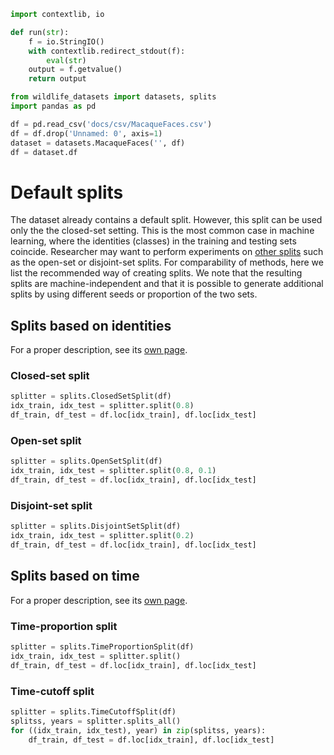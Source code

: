 ```python exec="true" name="run"
import contextlib, io

def run(str):
    f = io.StringIO()
    with contextlib.redirect_stdout(f):
        eval(str)
    output = f.getvalue()
    return output
```

```python exec="true" name="run"
from wildlife_datasets import datasets, splits
import pandas as pd

df = pd.read_csv('docs/csv/MacaqueFaces.csv')
df = df.drop('Unnamed: 0', axis=1)
dataset = datasets.MacaqueFaces('', df)
df = dataset.df
```


# Default splits

The dataset already contains a default split. However, this split can be used only the the closed-set setting. This is the most common case in machine learning, where the identities (classes) in the training and testing sets coincide. Researcher may want to perform experiments on [other splits](../tutorial_splits) such as the open-set or disjoint-set splits. For comparability of methods, here we list the recommended way of creating splits. We note that the resulting splits are machine-independent and that it is possible to generate additional splits by using different seeds or proportion of the two sets.

## Splits based on identities

For a proper description, see its [own page](../tutorial_splits).

### Closed-set split

```python exec="true" source="above" name="run"
splitter = splits.ClosedSetSplit(df)
idx_train, idx_test = splitter.split(0.8)
df_train, df_test = df.loc[idx_train], df.loc[idx_test]
```

### Open-set split

```python
splitter = splits.OpenSetSplit(df)
idx_train, idx_test = splitter.split(0.8, 0.1)
df_train, df_test = df.loc[idx_train], df.loc[idx_test]
```

### Disjoint-set split

```python
splitter = splits.DisjointSetSplit(df)
idx_train, idx_test = splitter.split(0.2)
df_train, df_test = df.loc[idx_train], df.loc[idx_test]
```


## Splits based on time

For a proper description, see its [own page](../tutorial_splits#splits-based-on-time).

### Time-proportion split

```python exec="true" source="above" name="run"
splitter = splits.TimeProportionSplit(df)
idx_train, idx_test = splitter.split()
df_train, df_test = df.loc[idx_train], df.loc[idx_test]
```

### Time-cutoff split

```python exec="true" source="above" name="run"
splitter = splits.TimeCutoffSplit(df)
splitss, years = splitter.splits_all()
for ((idx_train, idx_test), year) in zip(splitss, years):
    df_train, df_test = df.loc[idx_train], df.loc[idx_test]
```
